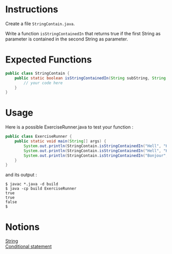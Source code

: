 # Instructions

Create a file `StringContain.java`.

Write a function `isStringContainedIn` that returns true if the first String as parameter is contained in the second String as parameter.

# Expected Functions
```java
public class StringContain {
    public static boolean isStringContainedIn(String subString, String s) {
        // your code here
    }
}
```

# Usage

Here is a possible ExerciseRunner.java to test your function : 
```java
public class ExerciseRunner {
    public static void main(String[] args) {
        System.out.println(StringContain.isStringContainedIn("Hell", "Highway to Hell"));
        System.out.println(StringContain.isStringContainedIn("Hell", "Hello World !"));
        System.out.println(StringContain.isStringContainedIn("Bonjour", "hello World !"));
    }
}
```

and its output :
```shell
$ javac *.java -d build
$ java -cp build ExerciseRunner 
true
true
false
$ 
```

# Notions
[String](https://docs.oracle.com/en/java/javase/17/docs/api/java.base/java/lang/String.html)  
[Conditional statement](https://docs.oracle.com/javase/tutorial/java/nutsandbolts/if.html)